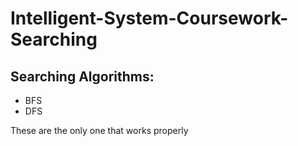 # Intelligent-System-Coursework-Searching
## Searching Algorithms:
* BFS
* DFS

These are the only one that works properly
